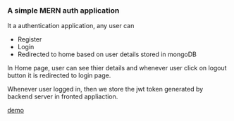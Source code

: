 ### A simple MERN auth application

It a authentication application, any user can 
* Register 
* Login
* Redirected to home based on user details stored in mongoDB

In Home page, user can see thier details and whenever user click on logout button it is redirected to login page.

Whenever user logged in, then we store the jwt token generated by backend server in fronted appliaction.

[demo](sai-login.netlify.app)
